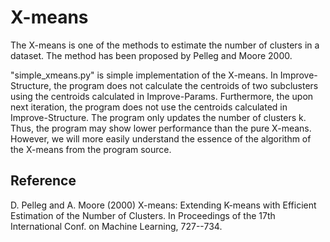# X-means

The X-means is one of the methods to estimate the number of clusters in a dataset. The method has been proposed by Pelleg and Moore 2000. 

"simple_xmeans.py" is simple implementation of the X-means. In Improve-Structure, the program does not calculate the centroids of two subclusters using the centroids calculated in Improve-Params. Furthermore, the upon next iteration, the program does not use the centroids calculated in Improve-Structure.  The program only updates the number of clusters k. Thus, the program may show lower performance than the pure X-means. However, we will more easily understand the essence of the algorithm of the X-means from the program source.


## Reference

D. Pelleg and A. Moore (2000) X-means: Extending K-means with Efficient Estimation of the Number of Clusters. In Proceedings of the 17th International Conf. on Machine Learning, 727--734.